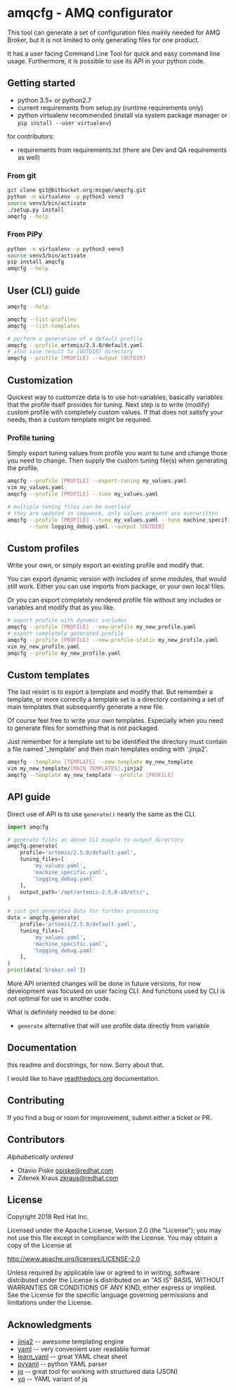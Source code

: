 # amqcfg - AMQ configurator

This tool can generate a set of configuration files mainly needed for
AMQ Broker, but it is not limited to only generating files for one product.

It has a user facing Command Line Tool for quick and easy command line usage.
Furthermore, it is possible to use its API in your python code.

## Getting started

* python 3.5+ or python2.7
* current requirements from setup.py (runtime requirements only)
* python virtualenv recommended (install via system package manager
or `pip install --user virtualenv`)

for contributors:
* requirements from requirements.txt (there are Dev and QA requirements as well)

### From git

```bash
git clone git@bitbucket.org:msgqe/amqcfg.git
python -m virtualenv -p python3 venv3
source venv3/bin/activate
./setup.py install
amqcfg --help
```

### From PiPy

```bash
python -m virtualenv -p python3 venv3
source venv3/bin/activate
pip install amqcfg
amqcfg --help
```

## User (CLI) guide

```bash
amqcfg --help

amqcfg --list-profiles
amqcfg --list-templates

# perform a generation of a default profile
amqcfg --profile artemis/2.5.0/default.yaml
# also save result to [OUTDIR] directory
amqcfg --profile [PROFILE] --output [OUTDIR]
```

## Customization

Quickest way to customize data is to use hot-variables, basically variables
that the profile itself provides for tuning. Next step is to write (modify) custom
profile with completely custom values.
If that does not satisfy your needs, then a custom template might be required.

### Profile tuning

Simply export tuning values from profile you want to tune and change those you
need to change. Then supply the custom tuning file(s) when generating the profile.

```bash
amqcfg --profile [PROFILE] --export-tuning my_values.yaml
vim my_values.yaml
amqcfg --profile [PROFILE] --tune my_values.yaml

# multiple tuning files can be overlaid
# they are updated in sequence, only values present are overwritten
amqcfg --profile [PROFILE] --tune my_values.yaml --tune machine_specific.yaml \
       --tune logging_debug.yaml --output [OUTDIR]
```

## Custom profiles

Write your own, or simply export an existing profile and modify that.

You can export dynamic version with includes of some modules, that would still
 work. Either you can use imports from package, or your own local files.

Or you can export completely rendered profile file without any includes or
variables and modify that as you like.


```bash
# export profile with dynamic includes
amqcfg --profile [PROFILE] --new-profile my_new_profile.yaml
# export completely generated profile
amqcfg --profile [PROFILE] --new-profile-static my_new_profile.yaml
vim my_new_profile.yaml
amqcfg --profile my_new_profile.yaml
```

## Custom templates

The last resort is to export a template and modify that. But remember a template,
or more correctly a template set is a directory containing a set of main
templates that subsequently generate a new file.

Of course feel free to write your own templates. Especially when you need to
generate files for something that is not packaged.

Just remember for a template set to be identified the directory must contain
a file named '_template' and then main templates ending with '.jinja2'.

```bash
amqcfg --template [TEMPLATE] --new-template my_new_template
vim my_new_template/[MAIN_TEMPLATES].jinja2
amqcfg --template my_new_template --profile [PROFILE]

```

## API guide

Direct use of API is to use `generate()` nearly the same as the CLI.

```python
import amqcfg

# generate files as above CLI exaple to output directory
amqcfg.generate(
    profile='artemis/2.5.0/default.yaml',
    tuning_files=[
        'my_values.yaml',
        'machine_specific.yaml',
        'logging_debug.yaml'
    ],
    output_path='/opt/artemis-2.5.0-i0/etc/',
)

# just get generated data for further processing
data = amqcfg.generate(
    profile='artemis/2.5.0/default.yaml',
    tuning_files=[
        'my_values.yaml',
        'machine_specific.yaml',
        'logging_debug.yaml'
    ],
)
print(data['broker.xml'])
```

More API oriented changes will be done in future versions, for now development
was focused on user facing CLI. And functions used by CLI is not optimal for
use in another code.

What is definitely needed to be done:
*   `generate` alternative that will use profile data directly from variable

## Documentation

this readme and docstrings, for now. Sorry about that.

I would like to have [readthedocs.org](http://readthedocs.org) documentation.

## Contributing

If you find a bug or room for improvement, submit either a ticket or PR.

## Contributors

_Alphabetically ordered_

* Otavio Piske <opiske@redhat.com>
* Zdenek Kraus <zkraus@redhat.com>

## License

Copyright 2018 Red Hat Inc.

Licensed under the Apache License, Version 2.0 (the "License");
you may not use this file except in compliance with the License.
You may obtain a copy of the License at

   http://www.apache.org/licenses/LICENSE-2.0

Unless required by applicable law or agreed to in writing, software
distributed under the License is distributed on an "AS IS" BASIS,
WITHOUT WARRANTIES OR CONDITIONS OF ANY KIND, either express or implied.
See the License for the specific language governing permissions and
limitations under the License.

## Acknowledgments

* [jinja2](http://jinja.pocoo.org/docs/2.10/) -- awesome templating engine
* [yaml](http://yaml.org/) -- very convenient user readable format
* [learn_yaml](https://learnxinyminutes.com/docs/yaml/) -- great YAML cheat sheet
* [pyyaml](https://github.com/yaml/pyyaml) -- python YAML parser
* [jq](https://stedolan.github.io/jq/) -- great tool for working with structured data (JSON)
* [yq](https://yq.readthedocs.io/en/latest/) -- YAML variant of jq
